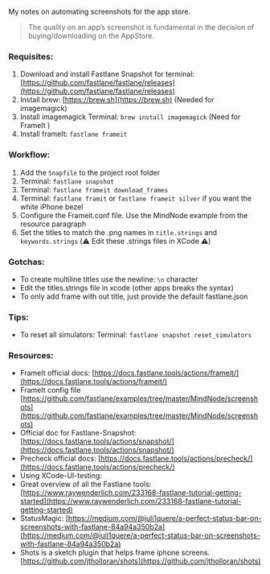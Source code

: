 My notes on automating screenshots for the app store<!--more-->.

> The quality on an app’s screenshot is fundamental in the decision of buying/downloading on the AppStore.

### Requisites:
1. Download and install Fastlane Snapshot for terminal: [https://github.com/fastlane/fastlane/releases](https://github.com/fastlane/fastlane/releases)  
2. Install brew: [https://brew.sh](https://brew.sh) (Needed for imagemagick)
3. Install imagemagick Terminal: `brew install imagemagick` (Need for FrameIt )
4. Install frameIt: `fastlane frameit`  

### Workflow:
1. Add the `Snapfile` to the project root folder
1. Terminal: `fastlane snapshot`
2. Terminal: `fastlane frameit download_frames`
3. Terminal: `fastlane framit` or `fastlane frameit silver` if you want the white iPhone bezel
4. Configure the Frameit.conf file. Use the MindNode example from the resource paragraph
5. Set the titles to match the .png names in `title.strings` and `keywords.strings`  (⚠️️ Edit these .strings files in XCode ⚠️️)

### Gotchas:
- To create multiline titles use the newline: `\n` character
- Edit the titles.strings file in xcode (other apps breaks the syntax)
- To only add frame with out title, just provide the default fastlane.json

### Tips:
- To reset all simulators: Terminal: `fastlane snapshot reset_simulators`

### Resources:
- FrameIt official docs: [https://docs.fastlane.tools/actions/frameit/](https://docs.fastlane.tools/actions/frameit/)
- FrameIt config file [https://github.com/fastlane/examples/tree/master/MindNode/screenshots](https://github.com/fastlane/examples/tree/master/MindNode/screenshots)
- Official doc for Fastlane-Snapshot: [https://docs.fastlane.tools/actions/snapshot/](https://docs.fastlane.tools/actions/snapshot/)
- Precheck official docs: [https://docs.fastlane.tools/actions/precheck/](https://docs.fastlane.tools/actions/precheck/)
- Using XCode-UI-testing:
- Great overview of all the Fastlane tools: [https://www.raywenderlich.com/233168-fastlane-tutorial-getting-started](https://www.raywenderlich.com/233168-fastlane-tutorial-getting-started)
- StatusMagic: [https://medium.com/@juli1quere/a-perfect-status-bar-on-screenshots-with-fastlane-84a94a350b2a](https://medium.com/@juli1quere/a-perfect-status-bar-on-screenshots-with-fastlane-84a94a350b2a)
- Shots is a sketch plugin that helps frame iphone screens. [https://github.com/jtholloran/shots](https://github.com/jtholloran/shots)
